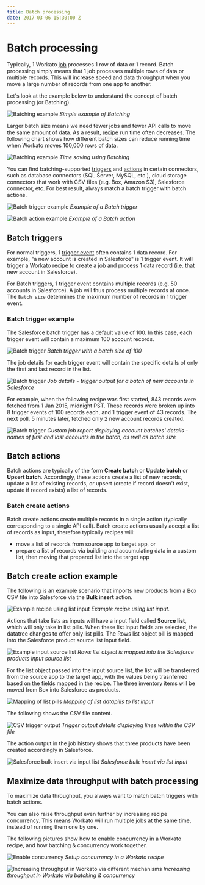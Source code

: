 ```yaml
---
title: Batch processing
date: 2017-03-06 15:30:00 Z
---
```


# Batch processing

Typically, 1 Workato [job](https://docs.workato.com/recipes/jobs.html) processes 1 row of data or 1 record. Batch processing simply means that 1 job processes multiple rows of data or multiple records. This will increase speed and data throughput when you move a large number of records from one app to another.

Let's look at the example below to understand the concept of batch processing (or Batching).

![Batching example](/assets/images/features/batch-processing/batching-example.png)
*Simple example of Batching*

Larger batch size means we need fewer jobs and fewer API calls to move the same amount of data. As a result, [recipe](https://docs.workato.com/workato-concepts.html#recipes) run time often decreases. The following chart shows how different batch sizes can reduce running time when Workato moves 100,000 rows of data.

![Batching example](/assets/images/features/batch-processing/batching-graph.png)
*Time saving using Batching*

You can find batching-supported [triggers](https://docs.workato.com/recipes/triggers.html) and [actions](https://docs.workato.com/recipes/actions.html) in certain connectors, such as database connectors (SQL Server, MySQL, etc.), cloud storage connectors that work with CSV files (e.g. Box, Amazon S3), Salesforce connector, etc. For best result, always match a batch trigger with batch actions.

![Batch trigger example](/assets/images/features/batch-processing/batch-trigger.png)
*Example of a Batch trigger*

![Batch action example](/assets/images/features/batch-processing/batch-action.png)
*Example of a Batch action*

## Batch triggers

For normal triggers, 1 [trigger event](https://docs.workato.com/recipes/triggers.html) often contains 1 data record. For example, "a new account is created in Salesforce" is 1 trigger event. It will trigger a Workato [recipe](https://docs.workato.com/workato-concepts.html#recipes) to create a [job](https://docs.workato.com/recipes/jobs.html) and process 1 data record (i.e. that new account in Salesforce).

For Batch triggers, 1 trigger event contains multiple records (e.g. 50 accounts in Salesforce). A job will thus process multiple records at once. The `Batch size` determines the maximum number of records in 1 trigger event.

### Batch trigger example
The Salesforce batch trigger has a default value of 100. In this case, each trigger event will contain a maximum 100 account records.

![Batch trigger](/assets/images/features/batch-processing/batch_trigger_config.png)
*Batch trigger with a batch size of 100*

The job details for each trigger event will contain the specific details of only the first and last record in the list.

![Batch trigger](/assets/images/features/batch-processing/trigger-output-new-accounts-batch.gif)
*Job details - trigger output for a batch of new accounts in Salesforce*

 For example, when the following recipe was first started, 843 records were fetched from 1 Jan 2015, midnight PST. These records were broken up into 8 trigger events of 100 records each, and 1 trigger event of 43 records. The next poll, 5 minutes later, fetched only 2 new account records created.

![Batch trigger](/assets/images/features/batch-processing/batch_trigger_job_report.png)
*Custom job report displaying account batches' details - names of first and last accounts in the batch, as well as batch size*

## Batch actions
Batch actions are typically of the form **Create batch** or **Update batch** or **Upsert batch**. Accordingly, these actions create a list of new records, update a list of existing records, or upsert (create if record doesn't exist, update if record exists) a list of records.

### Batch create actions
Batch create actions create multiple records in a single action (typically corresponding to a single API call). Batch create actions usually accept a list of records as input, therefore typically recipes will:
- move a list of records from source app to target app, or
- prepare a list of records via building and accumulating data in a custom list, then moving that prepared list into the target app

## Batch create action example
The following is an example scenario that imports new products from a Box CSV file into Salesforce via the **Bulk insert** action.

![Example recipe using list input](/assets/images/features/batch-processing/example-recipe-using-input-list.png)
*Example recipe using list input.*

Actions that take lists as inputs will have a input field called **Source list**, which will only take in list pills. When these list input fields are selected, the datatree changes to offer only list pills. The Rows list object pill is mapped into the Salesforce product source list input field.

![Example input source list](/assets/images/features/batch-processing/example-input-source-list.png)
*Rows list object is mapped into the Salesforce products input source list*

For the list object passed into the input source list, the list will be transferred from the source app to the target app, with the values being trasnferred based on the fields mapped in the recipe. The three inventory items will be moved from Box into Salesforce as products.

![Mapping of list pills](/assets/images/features/batch-processing/mapping-of-list-pills.gif)
*Mapping of list datapills to list input*

The following shows the CSV file content.

![CSV trigger output](/assets/images/features/batch-processing/csv-trigger-output.png)
*Trigger output details displaying lines within the CSV file*

The action output in the job history shows that three products have been created accordingly in Salesforce.

![Salesforce bulk insert via input list](/assets/images/features/batch-processing/job-output-sf-bulk-insert.png)
*Salesforce bulk insert via list input*

## Maximize data throughput with batch processing
To maximize data throughput, you always want to match batch triggers with batch actions.

You can also raise throughput even further by increasing recipe concurrency. This means Workato will run multiple jobs at the same time, instead of running them one by one.

The following pictures show how to enable concurrency in a Workato recipe, and how batching & concurrency work together.

![Enable concurrency](/assets/images/features/concurrency/concurrency.png)
*Setup concurrency in a Workato recipe*

![Increasing throughput in Workato via different mechanisms](/assets/images/features/batch-processing/increasing-throughput.png)
*Increasing throughput in Workato via batching & concurrency*
